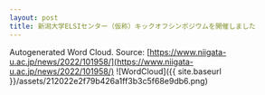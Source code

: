```yaml
---
layout: post
title: 新潟大学ELSIセンター（仮称）キックオフシンポジウムを開催しました
---
```

Autogenerated Word Cloud.
Source\: [https://www.niigata-u.ac.jp/news/2022/101958/](https://www.niigata-u.ac.jp/news/2022/101958/)
![WordCloud]({{ site.baseurl }}/assets/212022e2f79b426a1ff3b3c5f68e9db6.png)
